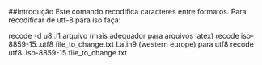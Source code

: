 ##Introdução
Este comando recodifica caracteres entre formatos. Para recodificar de utf-8 para iso faça:

recode -d u8..l1 arquivo   (mais adequador para arquivos latex)
recode iso-8859-15..utf8 file_to_change.txt	Latin9 (western europe) para utf8
recode utf8..iso-8859-15 file_to_change.txt


 